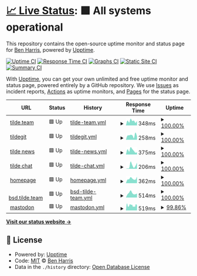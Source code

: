 # [📈 Live Status](https://benharri.github.io/upptime): <!--live status--> **🟩 All systems operational**

This repository contains the open-source uptime monitor and status page for [Ben Harris](https://benharr.is/), powered by [Upptime](https://github.com/upptime/upptime).

[![Uptime CI](https://github.com/benharri/upptime/workflows/Uptime%20CI/badge.svg)](https://github.com/benharri/upptime/actions?query=workflow%3A%22Uptime+CI%22)
[![Response Time CI](https://github.com/benharri/upptime/workflows/Response%20Time%20CI/badge.svg)](https://github.com/benharri/upptime/actions?query=workflow%3A%22Response+Time+CI%22)
[![Graphs CI](https://github.com/benharri/upptime/workflows/Graphs%20CI/badge.svg)](https://github.com/benharri/upptime/actions?query=workflow%3A%22Graphs+CI%22)
[![Static Site CI](https://github.com/benharri/upptime/workflows/Static%20Site%20CI/badge.svg)](https://github.com/benharri/upptime/actions?query=workflow%3A%22Static+Site+CI%22)
[![Summary CI](https://github.com/benharri/upptime/workflows/Summary%20CI/badge.svg)](https://github.com/benharri/upptime/actions?query=workflow%3A%22Summary+CI%22)

With [Upptime](https://upptime.js.org), you can get your own unlimited and free uptime monitor and status page, powered entirely by a GitHub repository. We use [Issues](https://github.com/benharri/upptime/issues) as incident reports, [Actions](https://github.com/benharri/upptime/actions) as uptime monitors, and [Pages](https://benharri.github.io/upptime) for the status page.

<!--start: status pages-->
<!-- This summary is generated by Upptime (https://github.com/upptime/upptime) -->
<!-- Do not edit this manually, your changes will be overwritten -->
<!-- prettier-ignore -->
| URL | Status | History | Response Time | Uptime |
| --- | ------ | ------- | ------------- | ------ |
| <img alt="" src="https://icons.duckduckgo.com/ip3/tilde.team.ico" height="13"> [tilde.team](https://tilde.team) | 🟩 Up | [tilde-team.yml](https://github.com/benharri/upptime/commits/HEAD/history/tilde-team.yml) | <details><summary><img alt="Response time graph" src="./graphs/tilde-team/response-time-week.png" height="20"> 348ms</summary><br><a href="https://benharri.github.io/upptime/history/tilde-team"><img alt="Response time 429" src="https://img.shields.io/endpoint?url=https%3A%2F%2Fraw.githubusercontent.com%2Fbenharri%2Fupptime%2FHEAD%2Fapi%2Ftilde-team%2Fresponse-time.json"></a><br><a href="https://benharri.github.io/upptime/history/tilde-team"><img alt="24-hour response time 349" src="https://img.shields.io/endpoint?url=https%3A%2F%2Fraw.githubusercontent.com%2Fbenharri%2Fupptime%2FHEAD%2Fapi%2Ftilde-team%2Fresponse-time-day.json"></a><br><a href="https://benharri.github.io/upptime/history/tilde-team"><img alt="7-day response time 348" src="https://img.shields.io/endpoint?url=https%3A%2F%2Fraw.githubusercontent.com%2Fbenharri%2Fupptime%2FHEAD%2Fapi%2Ftilde-team%2Fresponse-time-week.json"></a><br><a href="https://benharri.github.io/upptime/history/tilde-team"><img alt="30-day response time 439" src="https://img.shields.io/endpoint?url=https%3A%2F%2Fraw.githubusercontent.com%2Fbenharri%2Fupptime%2FHEAD%2Fapi%2Ftilde-team%2Fresponse-time-month.json"></a><br><a href="https://benharri.github.io/upptime/history/tilde-team"><img alt="1-year response time 430" src="https://img.shields.io/endpoint?url=https%3A%2F%2Fraw.githubusercontent.com%2Fbenharri%2Fupptime%2FHEAD%2Fapi%2Ftilde-team%2Fresponse-time-year.json"></a></details> | <details><summary><a href="https://benharri.github.io/upptime/history/tilde-team">100.00%</a></summary><a href="https://benharri.github.io/upptime/history/tilde-team"><img alt="All-time uptime 99.94%" src="https://img.shields.io/endpoint?url=https%3A%2F%2Fraw.githubusercontent.com%2Fbenharri%2Fupptime%2FHEAD%2Fapi%2Ftilde-team%2Fuptime.json"></a><br><a href="https://benharri.github.io/upptime/history/tilde-team"><img alt="24-hour uptime 100.00%" src="https://img.shields.io/endpoint?url=https%3A%2F%2Fraw.githubusercontent.com%2Fbenharri%2Fupptime%2FHEAD%2Fapi%2Ftilde-team%2Fuptime-day.json"></a><br><a href="https://benharri.github.io/upptime/history/tilde-team"><img alt="7-day uptime 100.00%" src="https://img.shields.io/endpoint?url=https%3A%2F%2Fraw.githubusercontent.com%2Fbenharri%2Fupptime%2FHEAD%2Fapi%2Ftilde-team%2Fuptime-week.json"></a><br><a href="https://benharri.github.io/upptime/history/tilde-team"><img alt="30-day uptime 99.83%" src="https://img.shields.io/endpoint?url=https%3A%2F%2Fraw.githubusercontent.com%2Fbenharri%2Fupptime%2FHEAD%2Fapi%2Ftilde-team%2Fuptime-month.json"></a><br><a href="https://benharri.github.io/upptime/history/tilde-team"><img alt="1-year uptime 99.93%" src="https://img.shields.io/endpoint?url=https%3A%2F%2Fraw.githubusercontent.com%2Fbenharri%2Fupptime%2FHEAD%2Fapi%2Ftilde-team%2Fuptime-year.json"></a></details>
| <img alt="" src="https://icons.duckduckgo.com/ip3/tildegit.org.ico" height="13"> [tildegit](https://tildegit.org) | 🟩 Up | [tildegit.yml](https://github.com/benharri/upptime/commits/HEAD/history/tildegit.yml) | <details><summary><img alt="Response time graph" src="./graphs/tildegit/response-time-week.png" height="20"> 258ms</summary><br><a href="https://benharri.github.io/upptime/history/tildegit"><img alt="Response time 301" src="https://img.shields.io/endpoint?url=https%3A%2F%2Fraw.githubusercontent.com%2Fbenharri%2Fupptime%2FHEAD%2Fapi%2Ftildegit%2Fresponse-time.json"></a><br><a href="https://benharri.github.io/upptime/history/tildegit"><img alt="24-hour response time 208" src="https://img.shields.io/endpoint?url=https%3A%2F%2Fraw.githubusercontent.com%2Fbenharri%2Fupptime%2FHEAD%2Fapi%2Ftildegit%2Fresponse-time-day.json"></a><br><a href="https://benharri.github.io/upptime/history/tildegit"><img alt="7-day response time 258" src="https://img.shields.io/endpoint?url=https%3A%2F%2Fraw.githubusercontent.com%2Fbenharri%2Fupptime%2FHEAD%2Fapi%2Ftildegit%2Fresponse-time-week.json"></a><br><a href="https://benharri.github.io/upptime/history/tildegit"><img alt="30-day response time 323" src="https://img.shields.io/endpoint?url=https%3A%2F%2Fraw.githubusercontent.com%2Fbenharri%2Fupptime%2FHEAD%2Fapi%2Ftildegit%2Fresponse-time-month.json"></a><br><a href="https://benharri.github.io/upptime/history/tildegit"><img alt="1-year response time 299" src="https://img.shields.io/endpoint?url=https%3A%2F%2Fraw.githubusercontent.com%2Fbenharri%2Fupptime%2FHEAD%2Fapi%2Ftildegit%2Fresponse-time-year.json"></a></details> | <details><summary><a href="https://benharri.github.io/upptime/history/tildegit">100.00%</a></summary><a href="https://benharri.github.io/upptime/history/tildegit"><img alt="All-time uptime 99.94%" src="https://img.shields.io/endpoint?url=https%3A%2F%2Fraw.githubusercontent.com%2Fbenharri%2Fupptime%2FHEAD%2Fapi%2Ftildegit%2Fuptime.json"></a><br><a href="https://benharri.github.io/upptime/history/tildegit"><img alt="24-hour uptime 100.00%" src="https://img.shields.io/endpoint?url=https%3A%2F%2Fraw.githubusercontent.com%2Fbenharri%2Fupptime%2FHEAD%2Fapi%2Ftildegit%2Fuptime-day.json"></a><br><a href="https://benharri.github.io/upptime/history/tildegit"><img alt="7-day uptime 100.00%" src="https://img.shields.io/endpoint?url=https%3A%2F%2Fraw.githubusercontent.com%2Fbenharri%2Fupptime%2FHEAD%2Fapi%2Ftildegit%2Fuptime-week.json"></a><br><a href="https://benharri.github.io/upptime/history/tildegit"><img alt="30-day uptime 99.83%" src="https://img.shields.io/endpoint?url=https%3A%2F%2Fraw.githubusercontent.com%2Fbenharri%2Fupptime%2FHEAD%2Fapi%2Ftildegit%2Fuptime-month.json"></a><br><a href="https://benharri.github.io/upptime/history/tildegit"><img alt="1-year uptime 99.92%" src="https://img.shields.io/endpoint?url=https%3A%2F%2Fraw.githubusercontent.com%2Fbenharri%2Fupptime%2FHEAD%2Fapi%2Ftildegit%2Fuptime-year.json"></a></details>
| <img alt="" src="https://icons.duckduckgo.com/ip3/tilde.news.ico" height="13"> [tilde news](https://tilde.news) | 🟩 Up | [tilde-news.yml](https://github.com/benharri/upptime/commits/HEAD/history/tilde-news.yml) | <details><summary><img alt="Response time graph" src="./graphs/tilde-news/response-time-week.png" height="20"> 375ms</summary><br><a href="https://benharri.github.io/upptime/history/tilde-news"><img alt="Response time 443" src="https://img.shields.io/endpoint?url=https%3A%2F%2Fraw.githubusercontent.com%2Fbenharri%2Fupptime%2FHEAD%2Fapi%2Ftilde-news%2Fresponse-time.json"></a><br><a href="https://benharri.github.io/upptime/history/tilde-news"><img alt="24-hour response time 196" src="https://img.shields.io/endpoint?url=https%3A%2F%2Fraw.githubusercontent.com%2Fbenharri%2Fupptime%2FHEAD%2Fapi%2Ftilde-news%2Fresponse-time-day.json"></a><br><a href="https://benharri.github.io/upptime/history/tilde-news"><img alt="7-day response time 375" src="https://img.shields.io/endpoint?url=https%3A%2F%2Fraw.githubusercontent.com%2Fbenharri%2Fupptime%2FHEAD%2Fapi%2Ftilde-news%2Fresponse-time-week.json"></a><br><a href="https://benharri.github.io/upptime/history/tilde-news"><img alt="30-day response time 432" src="https://img.shields.io/endpoint?url=https%3A%2F%2Fraw.githubusercontent.com%2Fbenharri%2Fupptime%2FHEAD%2Fapi%2Ftilde-news%2Fresponse-time-month.json"></a><br><a href="https://benharri.github.io/upptime/history/tilde-news"><img alt="1-year response time 414" src="https://img.shields.io/endpoint?url=https%3A%2F%2Fraw.githubusercontent.com%2Fbenharri%2Fupptime%2FHEAD%2Fapi%2Ftilde-news%2Fresponse-time-year.json"></a></details> | <details><summary><a href="https://benharri.github.io/upptime/history/tilde-news">100.00%</a></summary><a href="https://benharri.github.io/upptime/history/tilde-news"><img alt="All-time uptime 99.49%" src="https://img.shields.io/endpoint?url=https%3A%2F%2Fraw.githubusercontent.com%2Fbenharri%2Fupptime%2FHEAD%2Fapi%2Ftilde-news%2Fuptime.json"></a><br><a href="https://benharri.github.io/upptime/history/tilde-news"><img alt="24-hour uptime 100.00%" src="https://img.shields.io/endpoint?url=https%3A%2F%2Fraw.githubusercontent.com%2Fbenharri%2Fupptime%2FHEAD%2Fapi%2Ftilde-news%2Fuptime-day.json"></a><br><a href="https://benharri.github.io/upptime/history/tilde-news"><img alt="7-day uptime 100.00%" src="https://img.shields.io/endpoint?url=https%3A%2F%2Fraw.githubusercontent.com%2Fbenharri%2Fupptime%2FHEAD%2Fapi%2Ftilde-news%2Fuptime-week.json"></a><br><a href="https://benharri.github.io/upptime/history/tilde-news"><img alt="30-day uptime 99.04%" src="https://img.shields.io/endpoint?url=https%3A%2F%2Fraw.githubusercontent.com%2Fbenharri%2Fupptime%2FHEAD%2Fapi%2Ftilde-news%2Fuptime-month.json"></a><br><a href="https://benharri.github.io/upptime/history/tilde-news"><img alt="1-year uptime 99.51%" src="https://img.shields.io/endpoint?url=https%3A%2F%2Fraw.githubusercontent.com%2Fbenharri%2Fupptime%2FHEAD%2Fapi%2Ftilde-news%2Fuptime-year.json"></a></details>
| <img alt="" src="https://icons.duckduckgo.com/ip3/tilde.chat.ico" height="13"> [tilde chat](https://tilde.chat) | 🟩 Up | [tilde-chat.yml](https://github.com/benharri/upptime/commits/HEAD/history/tilde-chat.yml) | <details><summary><img alt="Response time graph" src="./graphs/tilde-chat/response-time-week.png" height="20"> 206ms</summary><br><a href="https://benharri.github.io/upptime/history/tilde-chat"><img alt="Response time 231" src="https://img.shields.io/endpoint?url=https%3A%2F%2Fraw.githubusercontent.com%2Fbenharri%2Fupptime%2FHEAD%2Fapi%2Ftilde-chat%2Fresponse-time.json"></a><br><a href="https://benharri.github.io/upptime/history/tilde-chat"><img alt="24-hour response time 409" src="https://img.shields.io/endpoint?url=https%3A%2F%2Fraw.githubusercontent.com%2Fbenharri%2Fupptime%2FHEAD%2Fapi%2Ftilde-chat%2Fresponse-time-day.json"></a><br><a href="https://benharri.github.io/upptime/history/tilde-chat"><img alt="7-day response time 206" src="https://img.shields.io/endpoint?url=https%3A%2F%2Fraw.githubusercontent.com%2Fbenharri%2Fupptime%2FHEAD%2Fapi%2Ftilde-chat%2Fresponse-time-week.json"></a><br><a href="https://benharri.github.io/upptime/history/tilde-chat"><img alt="30-day response time 308" src="https://img.shields.io/endpoint?url=https%3A%2F%2Fraw.githubusercontent.com%2Fbenharri%2Fupptime%2FHEAD%2Fapi%2Ftilde-chat%2Fresponse-time-month.json"></a><br><a href="https://benharri.github.io/upptime/history/tilde-chat"><img alt="1-year response time 229" src="https://img.shields.io/endpoint?url=https%3A%2F%2Fraw.githubusercontent.com%2Fbenharri%2Fupptime%2FHEAD%2Fapi%2Ftilde-chat%2Fresponse-time-year.json"></a></details> | <details><summary><a href="https://benharri.github.io/upptime/history/tilde-chat">100.00%</a></summary><a href="https://benharri.github.io/upptime/history/tilde-chat"><img alt="All-time uptime 99.69%" src="https://img.shields.io/endpoint?url=https%3A%2F%2Fraw.githubusercontent.com%2Fbenharri%2Fupptime%2FHEAD%2Fapi%2Ftilde-chat%2Fuptime.json"></a><br><a href="https://benharri.github.io/upptime/history/tilde-chat"><img alt="24-hour uptime 100.00%" src="https://img.shields.io/endpoint?url=https%3A%2F%2Fraw.githubusercontent.com%2Fbenharri%2Fupptime%2FHEAD%2Fapi%2Ftilde-chat%2Fuptime-day.json"></a><br><a href="https://benharri.github.io/upptime/history/tilde-chat"><img alt="7-day uptime 100.00%" src="https://img.shields.io/endpoint?url=https%3A%2F%2Fraw.githubusercontent.com%2Fbenharri%2Fupptime%2FHEAD%2Fapi%2Ftilde-chat%2Fuptime-week.json"></a><br><a href="https://benharri.github.io/upptime/history/tilde-chat"><img alt="30-day uptime 100.00%" src="https://img.shields.io/endpoint?url=https%3A%2F%2Fraw.githubusercontent.com%2Fbenharri%2Fupptime%2FHEAD%2Fapi%2Ftilde-chat%2Fuptime-month.json"></a><br><a href="https://benharri.github.io/upptime/history/tilde-chat"><img alt="1-year uptime 99.55%" src="https://img.shields.io/endpoint?url=https%3A%2F%2Fraw.githubusercontent.com%2Fbenharri%2Fupptime%2FHEAD%2Fapi%2Ftilde-chat%2Fuptime-year.json"></a></details>
| <img alt="" src="https://icons.duckduckgo.com/ip3/benharr.is.ico" height="13"> [homepage](https://benharr.is) | 🟩 Up | [homepage.yml](https://github.com/benharri/upptime/commits/HEAD/history/homepage.yml) | <details><summary><img alt="Response time graph" src="./graphs/homepage/response-time-week.png" height="20"> 362ms</summary><br><a href="https://benharri.github.io/upptime/history/homepage"><img alt="Response time 428" src="https://img.shields.io/endpoint?url=https%3A%2F%2Fraw.githubusercontent.com%2Fbenharri%2Fupptime%2FHEAD%2Fapi%2Fhomepage%2Fresponse-time.json"></a><br><a href="https://benharri.github.io/upptime/history/homepage"><img alt="24-hour response time 517" src="https://img.shields.io/endpoint?url=https%3A%2F%2Fraw.githubusercontent.com%2Fbenharri%2Fupptime%2FHEAD%2Fapi%2Fhomepage%2Fresponse-time-day.json"></a><br><a href="https://benharri.github.io/upptime/history/homepage"><img alt="7-day response time 362" src="https://img.shields.io/endpoint?url=https%3A%2F%2Fraw.githubusercontent.com%2Fbenharri%2Fupptime%2FHEAD%2Fapi%2Fhomepage%2Fresponse-time-week.json"></a><br><a href="https://benharri.github.io/upptime/history/homepage"><img alt="30-day response time 396" src="https://img.shields.io/endpoint?url=https%3A%2F%2Fraw.githubusercontent.com%2Fbenharri%2Fupptime%2FHEAD%2Fapi%2Fhomepage%2Fresponse-time-month.json"></a><br><a href="https://benharri.github.io/upptime/history/homepage"><img alt="1-year response time 427" src="https://img.shields.io/endpoint?url=https%3A%2F%2Fraw.githubusercontent.com%2Fbenharri%2Fupptime%2FHEAD%2Fapi%2Fhomepage%2Fresponse-time-year.json"></a></details> | <details><summary><a href="https://benharri.github.io/upptime/history/homepage">100.00%</a></summary><a href="https://benharri.github.io/upptime/history/homepage"><img alt="All-time uptime 99.96%" src="https://img.shields.io/endpoint?url=https%3A%2F%2Fraw.githubusercontent.com%2Fbenharri%2Fupptime%2FHEAD%2Fapi%2Fhomepage%2Fuptime.json"></a><br><a href="https://benharri.github.io/upptime/history/homepage"><img alt="24-hour uptime 100.00%" src="https://img.shields.io/endpoint?url=https%3A%2F%2Fraw.githubusercontent.com%2Fbenharri%2Fupptime%2FHEAD%2Fapi%2Fhomepage%2Fuptime-day.json"></a><br><a href="https://benharri.github.io/upptime/history/homepage"><img alt="7-day uptime 100.00%" src="https://img.shields.io/endpoint?url=https%3A%2F%2Fraw.githubusercontent.com%2Fbenharri%2Fupptime%2FHEAD%2Fapi%2Fhomepage%2Fuptime-week.json"></a><br><a href="https://benharri.github.io/upptime/history/homepage"><img alt="30-day uptime 100.00%" src="https://img.shields.io/endpoint?url=https%3A%2F%2Fraw.githubusercontent.com%2Fbenharri%2Fupptime%2FHEAD%2Fapi%2Fhomepage%2Fuptime-month.json"></a><br><a href="https://benharri.github.io/upptime/history/homepage"><img alt="1-year uptime 99.95%" src="https://img.shields.io/endpoint?url=https%3A%2F%2Fraw.githubusercontent.com%2Fbenharri%2Fupptime%2FHEAD%2Fapi%2Fhomepage%2Fuptime-year.json"></a></details>
| <img alt="" src="https://icons.duckduckgo.com/ip3/bsd.tilde.team.ico" height="13"> [bsd.tilde.team](https://bsd.tilde.team) | 🟩 Up | [bsd-tilde-team.yml](https://github.com/benharri/upptime/commits/HEAD/history/bsd-tilde-team.yml) | <details><summary><img alt="Response time graph" src="./graphs/bsd-tilde-team/response-time-week.png" height="20"> 514ms</summary><br><a href="https://benharri.github.io/upptime/history/bsd-tilde-team"><img alt="Response time 617" src="https://img.shields.io/endpoint?url=https%3A%2F%2Fraw.githubusercontent.com%2Fbenharri%2Fupptime%2FHEAD%2Fapi%2Fbsd-tilde-team%2Fresponse-time.json"></a><br><a href="https://benharri.github.io/upptime/history/bsd-tilde-team"><img alt="24-hour response time 476" src="https://img.shields.io/endpoint?url=https%3A%2F%2Fraw.githubusercontent.com%2Fbenharri%2Fupptime%2FHEAD%2Fapi%2Fbsd-tilde-team%2Fresponse-time-day.json"></a><br><a href="https://benharri.github.io/upptime/history/bsd-tilde-team"><img alt="7-day response time 514" src="https://img.shields.io/endpoint?url=https%3A%2F%2Fraw.githubusercontent.com%2Fbenharri%2Fupptime%2FHEAD%2Fapi%2Fbsd-tilde-team%2Fresponse-time-week.json"></a><br><a href="https://benharri.github.io/upptime/history/bsd-tilde-team"><img alt="30-day response time 579" src="https://img.shields.io/endpoint?url=https%3A%2F%2Fraw.githubusercontent.com%2Fbenharri%2Fupptime%2FHEAD%2Fapi%2Fbsd-tilde-team%2Fresponse-time-month.json"></a><br><a href="https://benharri.github.io/upptime/history/bsd-tilde-team"><img alt="1-year response time 575" src="https://img.shields.io/endpoint?url=https%3A%2F%2Fraw.githubusercontent.com%2Fbenharri%2Fupptime%2FHEAD%2Fapi%2Fbsd-tilde-team%2Fresponse-time-year.json"></a></details> | <details><summary><a href="https://benharri.github.io/upptime/history/bsd-tilde-team">100.00%</a></summary><a href="https://benharri.github.io/upptime/history/bsd-tilde-team"><img alt="All-time uptime 100.00%" src="https://img.shields.io/endpoint?url=https%3A%2F%2Fraw.githubusercontent.com%2Fbenharri%2Fupptime%2FHEAD%2Fapi%2Fbsd-tilde-team%2Fuptime.json"></a><br><a href="https://benharri.github.io/upptime/history/bsd-tilde-team"><img alt="24-hour uptime 100.00%" src="https://img.shields.io/endpoint?url=https%3A%2F%2Fraw.githubusercontent.com%2Fbenharri%2Fupptime%2FHEAD%2Fapi%2Fbsd-tilde-team%2Fuptime-day.json"></a><br><a href="https://benharri.github.io/upptime/history/bsd-tilde-team"><img alt="7-day uptime 100.00%" src="https://img.shields.io/endpoint?url=https%3A%2F%2Fraw.githubusercontent.com%2Fbenharri%2Fupptime%2FHEAD%2Fapi%2Fbsd-tilde-team%2Fuptime-week.json"></a><br><a href="https://benharri.github.io/upptime/history/bsd-tilde-team"><img alt="30-day uptime 100.00%" src="https://img.shields.io/endpoint?url=https%3A%2F%2Fraw.githubusercontent.com%2Fbenharri%2Fupptime%2FHEAD%2Fapi%2Fbsd-tilde-team%2Fuptime-month.json"></a><br><a href="https://benharri.github.io/upptime/history/bsd-tilde-team"><img alt="1-year uptime 100.00%" src="https://img.shields.io/endpoint?url=https%3A%2F%2Fraw.githubusercontent.com%2Fbenharri%2Fupptime%2FHEAD%2Fapi%2Fbsd-tilde-team%2Fuptime-year.json"></a></details>
| <img alt="" src="https://icons.duckduckgo.com/ip3/tilde.zone.ico" height="13"> [mastodon](https://tilde.zone) | 🟩 Up | [mastodon.yml](https://github.com/benharri/upptime/commits/HEAD/history/mastodon.yml) | <details><summary><img alt="Response time graph" src="./graphs/mastodon/response-time-week.png" height="20"> 519ms</summary><br><a href="https://benharri.github.io/upptime/history/mastodon"><img alt="Response time 607" src="https://img.shields.io/endpoint?url=https%3A%2F%2Fraw.githubusercontent.com%2Fbenharri%2Fupptime%2FHEAD%2Fapi%2Fmastodon%2Fresponse-time.json"></a><br><a href="https://benharri.github.io/upptime/history/mastodon"><img alt="24-hour response time 587" src="https://img.shields.io/endpoint?url=https%3A%2F%2Fraw.githubusercontent.com%2Fbenharri%2Fupptime%2FHEAD%2Fapi%2Fmastodon%2Fresponse-time-day.json"></a><br><a href="https://benharri.github.io/upptime/history/mastodon"><img alt="7-day response time 519" src="https://img.shields.io/endpoint?url=https%3A%2F%2Fraw.githubusercontent.com%2Fbenharri%2Fupptime%2FHEAD%2Fapi%2Fmastodon%2Fresponse-time-week.json"></a><br><a href="https://benharri.github.io/upptime/history/mastodon"><img alt="30-day response time 560" src="https://img.shields.io/endpoint?url=https%3A%2F%2Fraw.githubusercontent.com%2Fbenharri%2Fupptime%2FHEAD%2Fapi%2Fmastodon%2Fresponse-time-month.json"></a><br><a href="https://benharri.github.io/upptime/history/mastodon"><img alt="1-year response time 568" src="https://img.shields.io/endpoint?url=https%3A%2F%2Fraw.githubusercontent.com%2Fbenharri%2Fupptime%2FHEAD%2Fapi%2Fmastodon%2Fresponse-time-year.json"></a></details> | <details><summary><a href="https://benharri.github.io/upptime/history/mastodon">99.86%</a></summary><a href="https://benharri.github.io/upptime/history/mastodon"><img alt="All-time uptime 99.72%" src="https://img.shields.io/endpoint?url=https%3A%2F%2Fraw.githubusercontent.com%2Fbenharri%2Fupptime%2FHEAD%2Fapi%2Fmastodon%2Fuptime.json"></a><br><a href="https://benharri.github.io/upptime/history/mastodon"><img alt="24-hour uptime 99.03%" src="https://img.shields.io/endpoint?url=https%3A%2F%2Fraw.githubusercontent.com%2Fbenharri%2Fupptime%2FHEAD%2Fapi%2Fmastodon%2Fuptime-day.json"></a><br><a href="https://benharri.github.io/upptime/history/mastodon"><img alt="7-day uptime 99.86%" src="https://img.shields.io/endpoint?url=https%3A%2F%2Fraw.githubusercontent.com%2Fbenharri%2Fupptime%2FHEAD%2Fapi%2Fmastodon%2Fuptime-week.json"></a><br><a href="https://benharri.github.io/upptime/history/mastodon"><img alt="30-day uptime 99.86%" src="https://img.shields.io/endpoint?url=https%3A%2F%2Fraw.githubusercontent.com%2Fbenharri%2Fupptime%2FHEAD%2Fapi%2Fmastodon%2Fuptime-month.json"></a><br><a href="https://benharri.github.io/upptime/history/mastodon"><img alt="1-year uptime 99.93%" src="https://img.shields.io/endpoint?url=https%3A%2F%2Fraw.githubusercontent.com%2Fbenharri%2Fupptime%2FHEAD%2Fapi%2Fmastodon%2Fuptime-year.json"></a></details>

<!--end: status pages-->

[**Visit our status website →**](https://benharri.github.io/upptime)

## 📄 License

- Powered by: [Upptime](https://github.com/upptime/upptime)
- Code: [MIT](./LICENSE) © [Ben Harris](https://benharr.is/)
- Data in the `./history` directory: [Open Database License](https://opendatacommons.org/licenses/odbl/1-0/)
